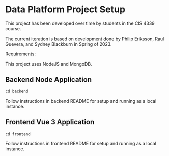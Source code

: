 # Data Platform Project Setup

This project has been developed over time by students in the CIS 4339 course.

The current iteration is based on development done by Philip Eriksson, Raul Guevera, and Sydney Blackburn in Spring of 2023.

Requirements:

This project uses NodeJS and MongoDB.

## Backend Node Application
```
cd backend
```
Follow instructions in backend README for setup and running as a local instance.

## Frontend Vue 3 Application
```
cd frontend
```
Follow instructions in frontend README for setup and running as a local instance.


